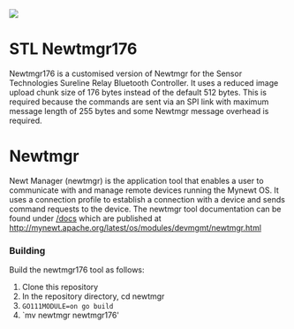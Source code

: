 <!--
#
# Licensed to the Apache Software Foundation (ASF) under one
# or more contributor license agreements.  See the NOTICE file
# distributed with this work for additional information
# regarding copyright ownership.  The ASF licenses this file
# to you under the Apache License, Version 2.0 (the
# "License"); you may not use this file except in compliance
# with the License.  You may obtain a copy of the License at
#
# http://www.apache.org/licenses/LICENSE-2.0
#
# Unless required by applicable law or agreed to in writing,
# software distributed under the License is distributed on an
# "AS IS" BASIS, WITHOUT WARRANTIES OR CONDITIONS OF ANY
#  KIND, either express or implied.  See the License for the
# specific language governing permissions and limitations
# under the License.
#
-->

<a href="https://github.com/apache/mynewt-newtmgr/actions/workflows/build.yml">
  <img src="https://github.com/apache/mynewt-newtmgr/actions/workflows/build.yml/badge.svg">
<a/>

# STL Newtmgr176
Newtmgr176 is a customised version of Newtmgr for the Sensor Technologies Sureline Relay Bluetooth Controller.
It uses a reduced image upload chunk size of 176 bytes instead of the default 512 bytes. This is required
because the commands are sent via an SPI link with maximum message length of 255 bytes and some Newtmgr message
overhead is required.

# Newtmgr

Newt Manager (newtmgr) is the application tool that enables a user to communicate with and manage
remote devices running the Mynewt OS. It uses a connection profile to establish a connection with
a device and sends command requests to the device.
The newtmgr tool documentation can be found under [/docs](/docs) which are
published at http://mynewt.apache.org/latest/os/modules/devmgmt/newtmgr.html

### Building

Build the newtmgr176 tool as follows:

1. Clone this repository
2. In the repository directory, cd newtmgr
3. `GO111MODULE=on go build`
4. `mv newtmgr newtmgr176'
